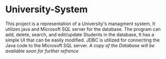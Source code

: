 # University-System
This project is a representation of a University's managment system, It utilizes java and Microsoft SQL server for the database.
The program can add, delete, search, and edit/update Students in the database, It has a simple UI that can be easily modified.
JDBC is utilized for connecting the Java code to the Microsoft SQL server. 
*A copy of the Database will be available soon for further refrence*
